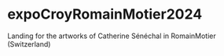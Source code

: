 # expoCroyRomainMotier2024
Landing for the artworks of Catherine Sénéchal in RomainMotier (Switzerland)

